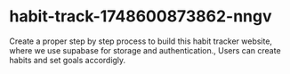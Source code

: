 # habit-track-1748600873862-nngv
Create a proper step by step process to build this habit tracker website, where we use supabase for storage and authentication., Users can create habits and set goals accordigly.
